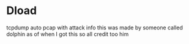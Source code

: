 # Dload
tcpdump auto pcap with attack info this was made by someone called dolphin as of when I got this so all credit too him 
